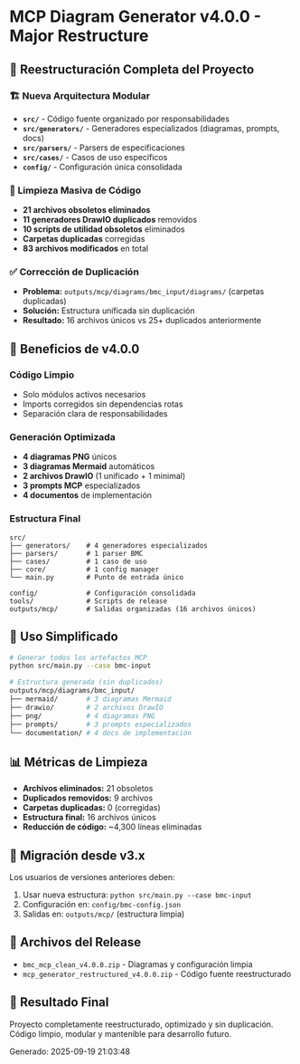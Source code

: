 # MCP Diagram Generator v4.0.0 - Major Restructure

## 🎉 Reestructuración Completa del Proyecto

### 🏗️ Nueva Arquitectura Modular
- **`src/`** - Código fuente organizado por responsabilidades
- **`src/generators/`** - Generadores especializados (diagramas, prompts, docs)
- **`src/parsers/`** - Parsers de especificaciones
- **`src/cases/`** - Casos de uso específicos
- **`config/`** - Configuración única consolidada

### 🧹 Limpieza Masiva de Código
- **21 archivos obsoletos eliminados**
- **11 generadores DrawIO duplicados** removidos
- **10 scripts de utilidad obsoletos** eliminados
- **Carpetas duplicadas** corregidas
- **83 archivos modificados** en total

### ✅ Corrección de Duplicación
- **Problema:** `outputs/mcp/diagrams/bmc_input/diagrams/` (carpetas duplicadas)
- **Solución:** Estructura unificada sin duplicación
- **Resultado:** 16 archivos únicos vs 25+ duplicados anteriormente

## 🎯 Beneficios de v4.0.0

### Código Limpio
- Solo módulos activos necesarios
- Imports corregidos sin dependencias rotas
- Separación clara de responsabilidades

### Generación Optimizada
- **4 diagramas PNG** únicos
- **3 diagramas Mermaid** automáticos  
- **2 archivos DrawIO** (1 unificado + 1 minimal)
- **3 prompts MCP** especializados
- **4 documentos** de implementación

### Estructura Final
```
src/
├── generators/    # 4 generadores especializados
├── parsers/       # 1 parser BMC
├── cases/         # 1 caso de uso
├── core/          # 1 config manager
└── main.py        # Punto de entrada único

config/            # Configuración consolidada
tools/             # Scripts de release
outputs/mcp/       # Salidas organizadas (16 archivos únicos)
```

## 🔧 Uso Simplificado

```bash
# Generar todos los artefactos MCP
python src/main.py --case bmc-input

# Estructura generada (sin duplicados)
outputs/mcp/diagrams/bmc_input/
├── mermaid/       # 3 diagramas Mermaid
├── drawio/        # 2 archivos DrawIO
├── png/           # 4 diagramas PNG  
├── prompts/       # 3 prompts especializados
└── documentation/ # 4 docs de implementación
```

## 📊 Métricas de Limpieza

- **Archivos eliminados:** 21 obsoletos
- **Duplicados removidos:** 9 archivos
- **Carpetas duplicadas:** 0 (corregidas)
- **Estructura final:** 16 archivos únicos
- **Reducción de código:** ~4,300 líneas eliminadas

## 🔄 Migración desde v3.x

Los usuarios de versiones anteriores deben:
1. Usar nueva estructura: `python src/main.py --case bmc-input`
2. Configuración en: `config/bmc-config.json`
3. Salidas en: `outputs/mcp/` (estructura limpia)

## 📁 Archivos del Release

- `bmc_mcp_clean_v4.0.0.zip` - Diagramas y configuración limpia
- `mcp_generator_restructured_v4.0.0.zip` - Código fuente reestructurado

## 🎉 Resultado Final

Proyecto completamente reestructurado, optimizado y sin duplicación. 
Código limpio, modular y mantenible para desarrollo futuro.

Generado: 2025-09-19 21:03:48
